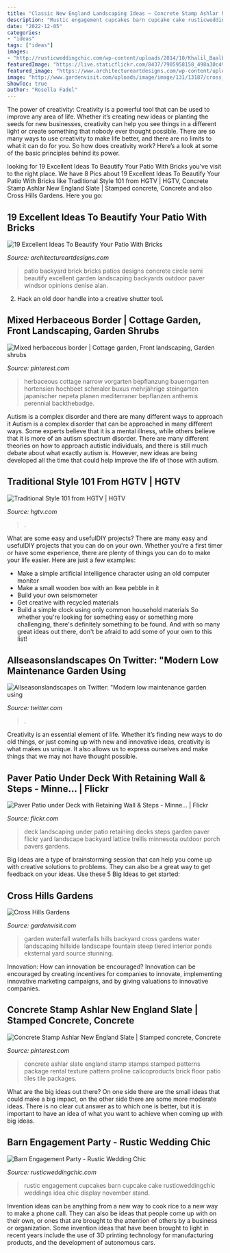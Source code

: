 ```yaml
---
title: "Classic New England Landscaping Ideas ~ Concrete Stamp Ashlar New England Slate"
description: "Rustic engagement cupcakes barn cupcake cake rusticweddingchic weddings idea chic display november stand"
date: "2022-12-05"
categories:
- "ideas"
tags: ["ideas"]
images:
- "http://rusticweddingchic.com/wp-content/uploads/2014/10/Khalil_Baalbaki_Sarah__Ben_YaraWissam51_low-590x886.jpg"
featuredImage: "https://live.staticflickr.com/8437/7905958158_498a30c495_b.jpg"
featured_image: "https://www.architectureartdesigns.com/wp-content/uploads/2017/07/10-6-630x394.jpg"
image: "http://www.gardenvisit.com/uploads/image/image/131/13187/cross_hills_garden_waterfall_original.jpg"
ShowToc: true
author: "Rosella Fadel"
---
```



The power of creativity:
Creativity is a powerful tool that can be used to improve any area of life. Whether it’s creating new ideas or planting the seeds for new businesses, creativity can help you see things in a different light or create something that nobody ever thought possible. There are so many ways to use creativity to make life better, and there are no limits to what it can do for you. So how does creativity work? Here’s a look at some of the basic principles behind its power.

	

		
looking for 19 Excellent Ideas To Beautify Your Patio With Bricks you've visit to the right place. We have 8 Pics about 19 Excellent Ideas To Beautify Your Patio With Bricks like Traditional Style 101 from HGTV | HGTV, Concrete Stamp Ashlar New England Slate | Stamped concrete, Concrete and also Cross Hills Gardens. Here you go:
		
    
## 19 Excellent Ideas To Beautify Your Patio With Bricks

<img loading=lazy src="https://www.architectureartdesigns.com/wp-content/uploads/2017/07/10-6-630x394.jpg" onerror="this.onerror=null;this.src='https://tse3.mm.bing.net/th?id=OIP.uw_59bPH1F8QdCQWMhqDKwHaEo&amp;pid=15.1';" alt="19 Excellent Ideas To Beautify Your Patio With Bricks">

_Source: architectureartdesigns.com_

>patio backyard brick bricks patios designs concrete circle semi beautify excellent garden landscaping backyards outdoor paver windsor opinions denise alan. 

	

2. Hack an old door handle into a creative shutter tool.

    
## Mixed Herbaceous Border | Cottage Garden, Front Landscaping, Garden Shrubs

<img loading=lazy src="https://i.pinimg.com/736x/e1/d8/7c/e1d87c55ce0ccae42df4bc05abb18a5e.jpg" onerror="this.onerror=null;this.src='https://tse2.mm.bing.net/th?id=OIP.wT1g7d23ITdTZoBdjMMhtwHaE7&amp;pid=15.1';" alt="Mixed herbaceous border | Cottage garden, Front landscaping, Garden shrubs">

_Source: pinterest.com_

>herbaceous cottage narrow vorgarten bepflanzung bauerngarten hortensien hochbeet schmaler buxus mehrjährige steingarten japanischer nepeta planen mediterraner bepflanzen anthemis perennial backthebadge. 

	

Autism is a complex disorder and there are many different ways to approach it
Autism is a complex disorder that can be approached in many different ways. Some experts believe that it is a mental illness, while others believe that it is more of an autism spectrum disorder. There are many different theories on how to approach autistic individuals, and there is still much debate about what exactly autism is. However, new ideas are being developed all the time that could help improve the life of those with autism.

    
## Traditional Style 101 From HGTV | HGTV

<img loading=lazy src="https://hgtvhome.sndimg.com/content/dam/images/hgtv/fullset/2004/1/13/2/forte_livarea_l.jpg.rend.hgtvcom.616.462.suffix/1400928860173.jpeg" onerror="this.onerror=null;this.src='https://tse3.mm.bing.net/th?id=OIP.W1S5M78x_jyXUYIIiLAKPAHaFj&amp;pid=15.1';" alt="Traditional Style 101 from HGTV | HGTV">

_Source: hgtv.com_

>. 

	

What are some easy and usefulDIY projects?
There are many easy and usefulDIY projects that you can do on your own. Whether you're a first timer or have some experience, there are plenty of things you can do to make your life easier. Here are just a few examples: 
- Make a simple artificial intelligence character using an old computer monitor 
- Make a small wooden box with an Ikea pebble in it 
- Build your own seismometer 
- Get creative with recycled materials 
- Build a simple clock using only common household materials 
So whether you're looking for something easy or something more challenging, there's definitely something to be found. And with so many great ideas out there, don't be afraid to add some of your own to this list!

    
## Allseasonslandscapes On Twitter: &quot;Modern Low Maintenance Garden Using

<img loading=lazy src="https://pbs.twimg.com/media/DwBc3aAUcAAidDf.jpg:large" onerror="this.onerror=null;this.src='https://tse3.mm.bing.net/th?id=OIP.F2yOSrvp_l9ktDArXbE2wAHaFj&amp;pid=15.1';" alt="Allseasonslandscapes on Twitter: &quot;Modern low maintenance garden using">

_Source: twitter.com_

>. 

	

Creativity is an essential element of life. Whether it’s finding new ways to do old things, or just coming up with new and innovative ideas, creativity is what makes us unique. It also allows us to express ourselves and make things that we may not have thought possible.

    
## Paver Patio Under Deck With Retaining Wall &amp; Steps - Minne… | Flickr

<img loading=lazy src="https://live.staticflickr.com/8437/7905958158_498a30c495_b.jpg" onerror="this.onerror=null;this.src='https://tse3.mm.bing.net/th?id=OIP.4slKq9A0DnAGr6K9HGj1EQHaFj&amp;pid=15.1';" alt="Paver Patio under Deck with Retaining Wall &amp; Steps - Minne… | Flickr">

_Source: flickr.com_

>deck landscaping under patio retaining decks steps garden paver flickr yard landscape backyard lattice trellis minnesota outdoor porch pavers gardens. 

	

Big Ideas are a type of brainstorming session that can help you come up with creative solutions to problems. They can also be a great way to get feedback on your ideas. Use these 5 Big Ideas to get started: 

    
## Cross Hills Gardens

<img loading=lazy src="http://www.gardenvisit.com/uploads/image/image/131/13187/cross_hills_garden_waterfall_original.jpg" onerror="this.onerror=null;this.src='https://tse1.mm.bing.net/th?id=OIP.aW_4RNpv-cJMcOTYPgWMFwHaLG&amp;pid=15.1';" alt="Cross Hills Gardens">

_Source: gardenvisit.com_

>garden waterfall waterfalls hills backyard cross gardens water landscaping hillside landscape fountain steep tiered interior ponds eksternal yard source stunning. 

	

Innovation: How can innovation be encouraged?
Innovation can be encouraged by creating incentives for companies to innovate, implementing innovative marketing campaigns, and by giving valuations to innovative companies.

    
## Concrete Stamp Ashlar New England Slate | Stamped Concrete, Concrete

<img loading=lazy src="https://i.pinimg.com/736x/a0/6e/7a/a06e7a1e70534135acac58b42ac08cfd.jpg" onerror="this.onerror=null;this.src='https://tse4.mm.bing.net/th?id=OIP.rGcOQ2WHap6gshL9Z5tPLQHaHa&amp;pid=15.1';" alt="Concrete Stamp Ashlar New England Slate | Stamped concrete, Concrete">

_Source: pinterest.com_

>concrete ashlar slate england stamp stamps stamped patterns package rental texture pattern proline calicoproducts brick floor patio tiles tile packages. 

	

What are the big ideas out there?
On one side there are the small ideas that could make a big impact, on the other side there are some more moderate ideas. There is no clear cut answer as to which one is better, but it is important to have an idea of what you want to achieve when coming up with big ideas.

    
## Barn Engagement Party - Rustic Wedding Chic

<img loading=lazy src="http://rusticweddingchic.com/wp-content/uploads/2014/10/Khalil_Baalbaki_Sarah__Ben_YaraWissam51_low-590x886.jpg" onerror="this.onerror=null;this.src='https://tse2.mm.bing.net/th?id=OIP.nZiyg_GfBPXa0xO7ZrkEegHaLH&amp;pid=15.1';" alt="Barn Engagement Party - Rustic Wedding Chic">

_Source: rusticweddingchic.com_

>rustic engagement cupcakes barn cupcake cake rusticweddingchic weddings idea chic display november stand. 

	

Invention ideas can be anything from a new way to cook rice to a new way to make a phone call. They can also be ideas that people come up with on their own, or ones that are brought to the attention of others by a business or organization. Some invention ideas that have been brought to light in recent years include the use of 3D printing technology for manufacturing products, and the development of autonomous cars.

